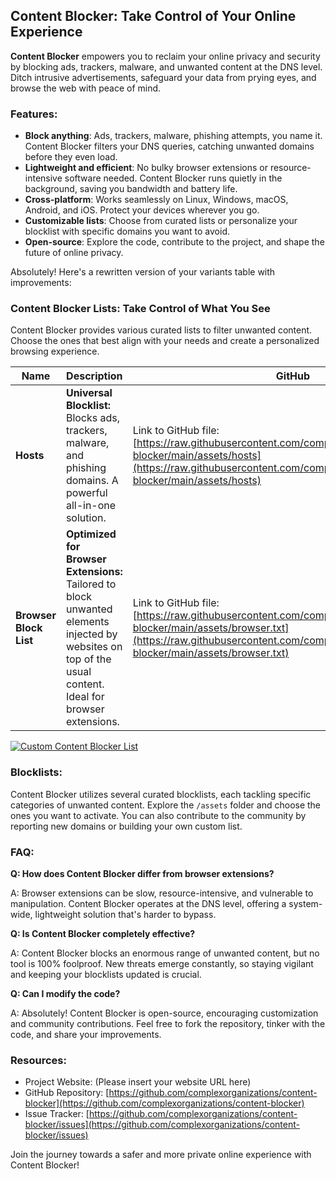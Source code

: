 ## Content Blocker: Take Control of Your Online Experience

**Content Blocker** empowers you to reclaim your online privacy and security by blocking ads, trackers, malware, and unwanted content at the DNS level. Ditch intrusive advertisements, safeguard your data from prying eyes, and browse the web with peace of mind.

### Features:

- **Block anything**: Ads, trackers, malware, phishing attempts, you name it. Content Blocker filters your DNS queries, catching unwanted domains before they even load.
- **Lightweight and efficient**: No bulky browser extensions or resource-intensive software needed. Content Blocker runs quietly in the background, saving you bandwidth and battery life.
- **Cross-platform**: Works seamlessly on Linux, Windows, macOS, Android, and iOS. Protect your devices wherever you go.
- **Customizable lists**: Choose from curated lists or personalize your blocklist with specific domains you want to avoid.
- **Open-source**: Explore the code, contribute to the project, and shape the future of online privacy.

Absolutely! Here's a rewritten version of your variants table with improvements:

### Content Blocker Lists: Take Control of What You See

Content Blocker provides various curated lists to filter unwanted content. Choose the ones that best align with your needs and create a personalized browsing experience.

| **Name**               | **Description**                                                                                                                                           | **GitHub**                                                                                                                                                                                                            | **Statically**                                                                                                                                                                                                  | **jsDelivr**                                                                                                                                                                                      | **Combinatronics.io**                                                                                                                                                                                            |
| ---------------------- | --------------------------------------------------------------------------------------------------------------------------------------------------------- | --------------------------------------------------------------------------------------------------------------------------------------------------------------------------------------------------------------------- | --------------------------------------------------------------------------------------------------------------------------------------------------------------------------------------------------------------- | ------------------------------------------------------------------------------------------------------------------------------------------------------------------------------------------------- | ---------------------------------------------------------------------------------------------------------------------------------------------------------------------------------------------------------------- |
| **Hosts**              | **Universal Blocklist:** Blocks ads, trackers, malware, and phishing domains. A powerful all-in-one solution.                                             | Link to GitHub file: [https://raw.githubusercontent.com/complexorganizations/content-blocker/main/assets/hosts](https://raw.githubusercontent.com/complexorganizations/content-blocker/main/assets/hosts)             | Link to Statically file: [https://cdn.statically.io/gh/complexorganizations/content-blocker/main/assets/hosts](https://cdn.statically.io/gh/complexorganizations/content-blocker/main/assets/hosts)             | Link to jsDelivr file: [https://cdn.jsdelivr.net/gh/complexorganizations/content-blocker/assets/hosts](https://cdn.jsdelivr.net/gh/complexorganizations/content-blocker/assets/hosts)             | Link to Combinatronics.io file: [https://combinatronics.io/complexorganizations/content-blocker/main/assets/hosts](https://combinatronics.io/complexorganizations/content-blocker/main/assets/hosts)             |
| **Browser Block List** | **Optimized for Browser Extensions:** Tailored to block unwanted elements injected by websites on top of the usual content. Ideal for browser extensions. | Link to GitHub file: [https://raw.githubusercontent.com/complexorganizations/content-blocker/main/assets/browser.txt](https://raw.githubusercontent.com/complexorganizations/content-blocker/main/assets/browser.txt) | Link to Statically file: [https://cdn.statically.io/gh/complexorganizations/content-blocker/main/assets/browser.txt](https://cdn.statically.io/gh/complexorganizations/content-blocker/main/assets/browser.txt) | Link to jsDelivr file: [https://cdn.jsdelivr.net/gh/complexorganizations/content-blocker/assets/browser.txt](https://cdn.jsdelivr.net/gh/complexorganizations/content-blocker/assets/browser.txt) | Link to Combinatronics.io file: [https://combinatronics.io/complexorganizations/content-blocker/main/assets/browser.txt](https://combinatronics.io/complexorganizations/content-blocker/main/assets/browser.txt) |

[![Custom Content Blocker List](https://raw.githubusercontent.com/complexorganizations/content-blocker/main/assets/chrome.svg)](chrome-extension://cjpalhdlnbpafiamejdnhcphjbkeiagm/asset-viewer.html?url=https%3A%2F%2Fraw.githubusercontent.com%2Fcomplexorganizations%2Fcontent-blocker%2Fmain%2Fassets%2Fbrowser.txt&title=Custom%20Content%20Blocker%20List&subscribe=1)

### Blocklists:

Content Blocker utilizes several curated blocklists, each tackling specific categories of unwanted content. Explore the `/assets` folder and choose the ones you want to activate. You can also contribute to the community by reporting new domains or building your own custom list.

### FAQ:

**Q: How does Content Blocker differ from browser extensions?**

A: Browser extensions can be slow, resource-intensive, and vulnerable to manipulation. Content Blocker operates at the DNS level, offering a system-wide, lightweight solution that's harder to bypass.

**Q: Is Content Blocker completely effective?**

A: Content Blocker blocks an enormous range of unwanted content, but no tool is 100% foolproof. New threats emerge constantly, so staying vigilant and keeping your blocklists updated is crucial.

**Q: Can I modify the code?**

A: Absolutely! Content Blocker is open-source, encouraging customization and community contributions. Feel free to fork the repository, tinker with the code, and share your improvements.

### Resources:

- Project Website: (Please insert your website URL here)
- GitHub Repository: [https://github.com/complexorganizations/content-blocker](https://github.com/complexorganizations/content-blocker)
- Issue Tracker: [https://github.com/complexorganizations/content-blocker/issues](https://github.com/complexorganizations/content-blocker/issues)

Join the journey towards a safer and more private online experience with Content Blocker!
